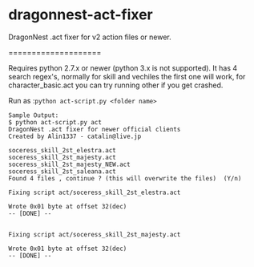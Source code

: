 dragonnest-act-fixer
====================

DragonNest .act fixer for v2 action files or newer.

====================

Requires python 2.7.x or newer (python 3.x is not supported).
It has 4 search regex's, normally for skill and vechiles the first one will work, for character_basic.act you can try running other if you get crashed.

Run as :` python act-script.py <folder name> `


```
Sample Output:
$ python act-script.py act 
DragonNest .act fixer for newer official clients
Created by Alin1337 - catalin@live.jp

soceress_skill_2st_elestra.act
soceress_skill_2st_majesty.act
soceress_skill_2st_majesty_NEW.act
soceress_skill_2st_saleana.act
Found 4 files , continue ? (this will overwrite the files)  (Y/n)

Fixing script act/soceress_skill_2st_elestra.act

Wrote 0x01 byte at offset 32(dec)
-- [DONE] --


Fixing script act/soceress_skill_2st_majesty.act

Wrote 0x01 byte at offset 32(dec)
-- [DONE] --
```
